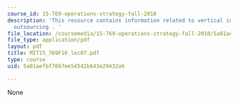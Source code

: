 ```yaml
---
course_id: 15-769-operations-strategy-fall-2010
description: 'This resource contains information related to vertical integration and
  outsourcing . '
file_location: /coursemedia/15-769-operations-strategy-fall-2010/5a81aefbf7667ee54542b643e29432a6_MIT15_769F10_lec07.pdf
file_type: application/pdf
layout: pdf
title: MIT15_769F10_lec07.pdf
type: course
uid: 5a81aefbf7667ee54542b643e29432a6

---
```

None